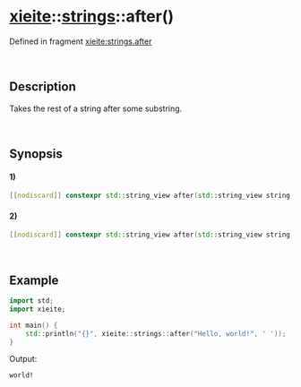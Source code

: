 # [xieite](../../xieite.md)\:\:[strings](../../strings.md)\:\:after\(\)
Defined in fragment [xieite:strings.after](../../../src/strings/after.cpp)

&nbsp;

## Description
Takes the rest of a string after some substring.

&nbsp;

## Synopsis
#### 1)
```cpp
[[nodiscard]] constexpr std::string_view after(std::string_view string, std::string_view start) noexcept;
```
#### 2)
```cpp
[[nodiscard]] constexpr std::string_view after(std::string_view string, char start) noexcept;
```

&nbsp;

## Example
```cpp
import std;
import xieite;

int main() {
    std::println("{}", xieite::strings::after("Hello, world!", ' '));
}
```
Output:
```
world!
```
